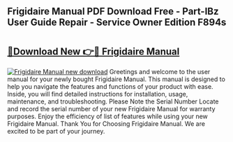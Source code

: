## Frigidaire Manual PDF Download Free - Part-IBz User Guide Repair - Service Owner Edition F894s

# <h2><a href="http://bc13622.oget.top/?id=Frigidaire+Manual">🔗Download New 👉🔴 Frigidaire Manual</a></h2>

[![Frigidaire Manual new download](https://i.imgur.com/5g1atiW.png)](http://bc13622.oget.top/?id=Frigidaire+Manual)
Greetings and welcome to the user manual for your newly bought Frigidaire Manual. This manual is designed to help you navigate the features and functions of your product with ease. Inside, you will find detailed instructions for installation, usage, maintenance, and troubleshooting. Please Note the Serial Number Locate and record the serial number of your new Frigidaire Manual for warranty purposes. Enjoy the efficiency of list of features while using your new Frigidaire Manual. Thank You for Choosing Frigidaire Manual. We are excited to be part of your journey.
